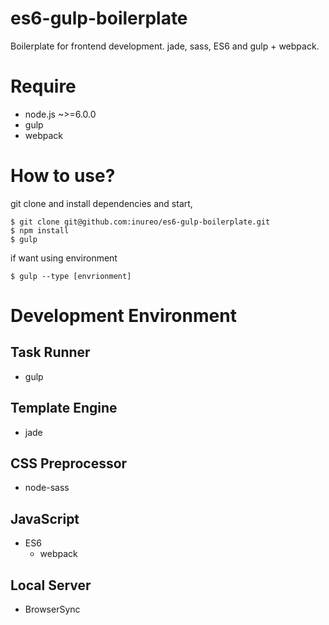 # es6-gulp-boilerplate
Boilerplate for frontend development. jade, sass, ES6 and gulp + webpack.

# Require
- node.js ~>=6.0.0
- gulp
- webpack

# How to use?
git clone and install dependencies and start,
```
$ git clone git@github.com:inureo/es6-gulp-boilerplate.git
$ npm install
$ gulp
```

if want using environment
```
$ gulp --type [envrionment]
```


# Development Environment
## Task Runner
- gulp

## Template Engine
- jade

## CSS Preprocessor
- node-sass

## JavaScript
- ES6
  - webpack
  
## Local Server
- BrowserSync
